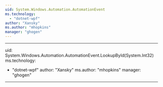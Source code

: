 ```yaml
---
uid: System.Windows.Automation.AutomationEvent
ms.technology: 
  - "dotnet-wpf"
author: "Xansky"
ms.author: "mhopkins"
manager: "ghogen"
---
```


---
uid: System.Windows.Automation.AutomationEvent.LookupById(System.Int32)
ms.technology: 
  - "dotnet-wpf"
author: "Xansky"
ms.author: "mhopkins"
manager: "ghogen"
---
